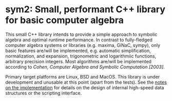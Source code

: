 
# sym2: Small, performant C++ library for basic computer algebra

This small C++ library intends to provide a simple approach to symbolic algebra and optimal runtime
performance. In contrast to fully-fledged computer algebra systems or libraries (e.g. maxima, GiNaC,
sympy), only basic features are/will be implemented, e.g. automatic simplification, normalization,
and expansion, trigonometric and logarithmiic functions, arbitrary precision integers. Most
algorithms are/will be implemented according to _Cohen, Computer Algebra and Symbolic Computation
[2003]_.

Primary target platforms are Linux, BSD and MacOS. This library is under development and unusable at
this point (apart from the tests). See the [notes on the implementation](docs/implementation.md) for
details on the design of internal high-speed data structures or the scripting interface.
